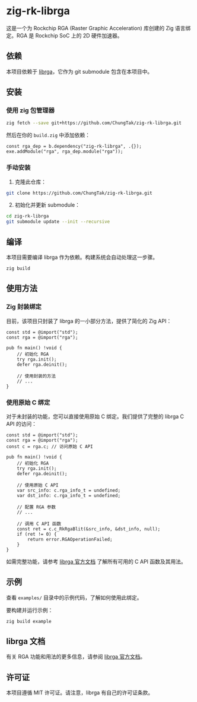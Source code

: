 # zig-rk-librga

这是一个为 Rockchip RGA (Raster Graphic Acceleration) 库创建的 Zig 语言绑定。RGA 是 Rockchip SoC 上的 2D 硬件加速器。

## 依赖

本项目依赖于 [librga](https://github.com/airockchip/librga)，它作为 git submodule 包含在本项目中。

## 安装

### 使用 zig 包管理器

```bash
zig fetch --save git+https://github.com/ChungTak/zig-rk-librga.git
```

然后在你的 `build.zig` 中添加依赖：

```zig
const rga_dep = b.dependency("zig-rk-librga", .{});
exe.addModule("rga", rga_dep.module("rga"));
```

### 手动安装

1. 克隆此仓库：
```bash
git clone https://github.com/ChungTak/zig-rk-librga.git
```

2. 初始化并更新 submodule：
```bash
cd zig-rk-librga
git submodule update --init --recursive
```

## 编译

本项目需要编译 librga 作为依赖。构建系统会自动处理这一步骤。

```bash
zig build
```

## 使用方法

### Zig 封装绑定

目前，该项目只封装了 librga 的一小部分方法，提供了简化的 Zig API：

```zig
const std = @import("std");
const rga = @import("rga");

pub fn main() !void {
    // 初始化 RGA
    try rga.init();
    defer rga.deinit();
    
    // 使用封装的方法
    // ...
}
```

### 使用原始 C 绑定

对于未封装的功能，您可以直接使用原始 C 绑定。我们提供了完整的 librga C API 的访问：

```zig
const std = @import("std");
const rga = @import("rga");
const c = rga.c; // 访问原始 C API

pub fn main() !void {
    // 初始化 RGA
    try rga.init();
    defer rga.deinit();
    
    // 使用原始 C API
    var src_info: c.rga_info_t = undefined;
    var dst_info: c.rga_info_t = undefined;
    
    // 配置 RGA 参数
    // ...
    
    // 调用 C API 函数
    const ret = c.c_RkRgaBlit(&src_info, &dst_info, null);
    if (ret != 0) {
        return error.RGAOperationFailed;
    }
}
```

如需完整功能，请参考 [librga 官方文档](https://github.com/airockchip/librga/blob/main/docs/Rockchip_Developer_Guide_RGA_CN.md) 了解所有可用的 C API 函数及其用法。

## 示例

查看 `examples/` 目录中的示例代码，了解如何使用此绑定。

要构建并运行示例：

```bash
zig build example
```

## librga 文档

有关 RGA 功能和用法的更多信息，请参阅 [librga 官方文档](https://github.com/airockchip/librga/blob/main/docs/Rockchip_Developer_Guide_RGA_CN.md)。

## 许可证

本项目遵循 MIT 许可证。请注意，librga 有自己的许可证条款。